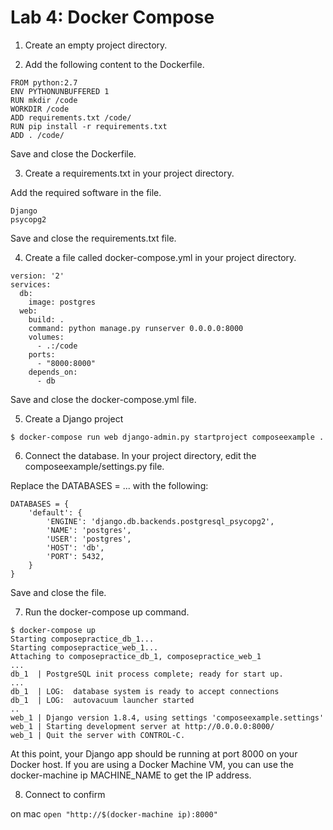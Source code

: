 # Lab 4: Docker Compose

1. Create an empty project directory.


2. Add the following content to the Dockerfile.

```
FROM python:2.7
ENV PYTHONUNBUFFERED 1
RUN mkdir /code
WORKDIR /code
ADD requirements.txt /code/
RUN pip install -r requirements.txt
ADD . /code/
```

Save and close the Dockerfile.

3. Create a requirements.txt in your project directory.

Add the required software in the file.

```
Django
psycopg2
```

Save and close the requirements.txt file.

4. Create a file called docker-compose.yml in your project directory.

```
version: '2'
services:
  db:
    image: postgres
  web:
    build: .
    command: python manage.py runserver 0.0.0.0:8000
    volumes:
      - .:/code
    ports:
      - "8000:8000"
    depends_on:
      - db
```

Save and close the docker-compose.yml file.

5. Create a Django project

`$ docker-compose run web django-admin.py startproject composeexample .`

6. Connect the database. In your project directory, edit the composeexample/settings.py file.

Replace the DATABASES = ... with the following:

```
DATABASES = {
    'default': {
        'ENGINE': 'django.db.backends.postgresql_psycopg2',
        'NAME': 'postgres',
        'USER': 'postgres',
        'HOST': 'db',
        'PORT': 5432,
    }
}
```

Save and close the file.

7. Run the docker-compose up command.

```
$ docker-compose up
Starting composepractice_db_1...
Starting composepractice_web_1...
Attaching to composepractice_db_1, composepractice_web_1
...
db_1  | PostgreSQL init process complete; ready for start up.
...
db_1  | LOG:  database system is ready to accept connections
db_1  | LOG:  autovacuum launcher started
..
web_1 | Django version 1.8.4, using settings 'composeexample.settings'
web_1 | Starting development server at http://0.0.0.0:8000/
web_1 | Quit the server with CONTROL-C.
```

At this point, your Django app should be running at port 8000 on your Docker host. If you are using a Docker Machine VM, you can use the docker-machine ip MACHINE_NAME to get the IP address.

8. Connect to confirm

on mac
`open "http://$(docker-machine ip):8000"`